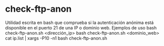 # check-ftp-anon
Utilidad escrita en bash que comprueba si la autenticación anónima está disponible en el puerto 21 de una IP o dominio web.
Ejemplos de uso
  bash check-ftp-anon.sh <dirección_ip>
  bash check-ftp-anon.sh <dominio_web>
  cat ip.list | xargs -P10 -n1 bash check-ftp-anon.sh
